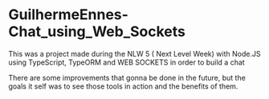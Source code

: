 # GuilhermeEnnes-Chat_using_Web_Sockets

 This was a project made during the NLW 5 ( Next Level Week) with Node.JS using TypeScript, TypeORM and WEB SOCKETS
 in order to build a chat 
 
 There are some improvements that gonna be done in the future, but the goals it self was to see those tools in action and the benefits of them.
